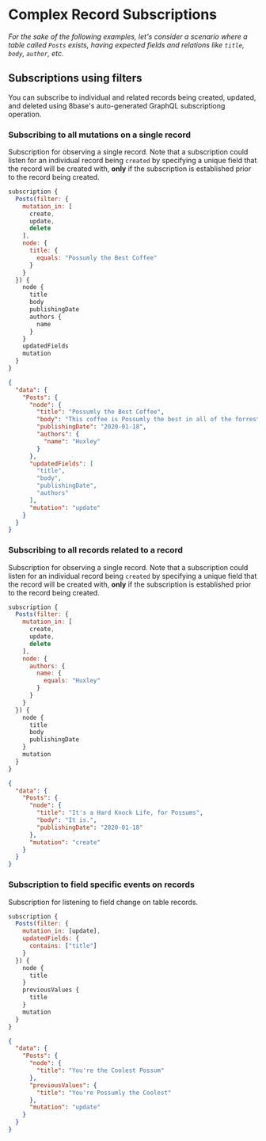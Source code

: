 # Complex Record Subscriptions

*For the sake of the following examples, let's consider a scenario where a table called `Posts` exists, having expected fields and relations like `title`, `body`, `author`, etc.*

## Subscriptions using filters
You can subscribe to individual and related records being created, updated, and deleted using 8base's auto-generated GraphQL subscriptiong operation.

### Subscribing to all mutations on a single record
Subscription for observing a single record. Note that a subscription could listen for an individual record being `created` by specifying a unique field that the record will be created with, **only** if the subscription is established prior to the record being created.


```javascript
subscription {
  Posts(filter: {
    mutation_in: [
      create, 
      update, 
      delete
    ],
    node: {
      title: {
        equals: "Possumly the Best Coffee"
      }
    } 
  }) {
    node {
      title
      body
      publishingDate
      authors {
        name
      }
    }
    updatedFields
    mutation
  }
}
```



```json
{
  "data": {
    "Posts": {
      "node": {
        "title": "Possumly the Best Coffee",
        "body": "This coffee is Possumly the best in all of the forrest!",
        "publishingDate": "2020-01-18",
        "authors": {
          "name": "Huxley"
        }
      },
      "updatedFields": [
        "title",
        "body",
        "publishingDate",
        "authors"
      ],
      "mutation": "update"
    }
  }
}
```



### Subscribing to all records related to a record
Subscription for observing a single record. Note that a subscription could listen for an individual record being `created` by specifying a unique field that the record will be created with, **only** if the subscription is established prior to the record being created.


```javascript
subscription {
  Posts(filter: {
    mutation_in: [
      create, 
      update, 
      delete
    ],
    node: {
      authors: {
        name: {
          equals: "Huxley"
        }
      }
    } 
  }) {
    node {
      title
      body
      publishingDate
    }
    mutation
  }
}
```



```json
{
  "data": {
    "Posts": {
      "node": {
        "title": "It's a Hard Knock Life, for Possums",
        "body": "It is.",
        "publishingDate": "2020-01-18"
      },
      "mutation": "create"
    }
  }
}
```



### Subscription to field specific events on records
Subscription for listening to field change on table records.


```javascript
subscription {
  Posts(filter: {
    mutation_in: [update],
    updatedFields: {
      contains: ["title"]
    }
  }) {
    node {
      title
    }
    previousValues {
      title
    }
    mutation
  }
}
```



```json
{
  "data": {
    "Posts": {
      "node": {
        "title": "You're the Coolest Possum"
      },
      "previousValues": {
        "title": "You're Possumly the Coolest"
      },
      "mutation": "update"
    }
  }
}
```


